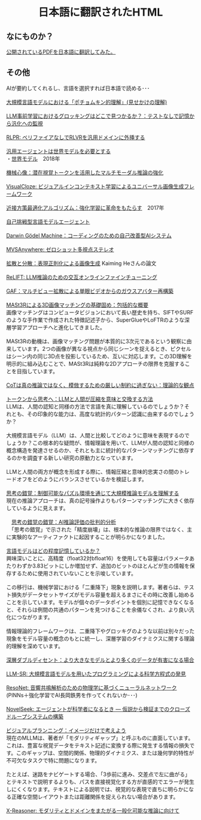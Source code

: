 <html lang="ja">
    <head>
        <meta charset="utf-8" />
        <title>HTMLs translated to Japansese</title>
    </head>
    <body>
        <h1><center>日本語に翻訳されたHTML</center></h1>
        <h2>なにものか？</h2>
        <p>
            <a href="https://boyoyon.github.io/HTMLs_translated_to_Japanese/">公開されているPDFを日本語に翻訳してみた。</a>
        </p>
        <h2>その他</h2>
        <p>
            AIが要約してくれるし、言語を選択すれば日本語で読める･･･<br><br>
            <a href="https://www.alphaxiv.org/ja/overview/2506.21521v1">大規模言語モデルにおける「ポチョムキン的理解」(見せかけの理解)</a><br><br>
            <a href="https://www.alphaxiv.org/ja/overview/2506.21551v1">LLM事前学習におけるグロッキングはどこで見つかるか？：テストなしで記憶から汎化への監視</a><br><br>
            <a href="https://www.alphaxiv.org/ja/overview/2506.18254v1">RLPR: ベリファイアなしでRLVRを汎用ドメインに外挿する</a><br><br>
            <a href="https://www.alphaxiv.org/ja/overview/2506.01622v2">汎用エージェントは世界モデルを必要とする</a><br>
            ・<a href="https://www.alphaxiv.org/ja/overview/1803.10122v4">世界モデル</a>　2018年<br><br>
            <a href="https://www.alphaxiv.org/ja/overview/2506.17218v1">機械心像：潜在視覚トークンを活用したマルチモーダル推論の強化</a><br><br>
            <a href="https://www.alphaxiv.org/ja/overview/2504.07960">VisualCloze: ビジュアルインコンテキスト学習によるユニバーサル画像生成フレームワーク</a><br><br>
            <a href="https://www.alphaxiv.org/ja/overview/1707.06347 ">近接方策最適化アルゴリズム：強化学習に革命をもたらす</a>　2017年<br><br>
            <a href="https://www.alphaxiv.org/ja/overview/2506.01716">自己挑戦型言語モデルエージェント</a><br><br>
            <a href="https://www.alphaxiv.org/ja/overview/2505.22954">Darwin Gödel Machine：コーディングのための自己改善型AIシステム</a><br><br>
            <a href="https://www.alphaxiv.org/ja/overview/2503.22430">MVSAnywhere: ゼロショット多視点ステレオ</a><br><br>
            <a href="https://www.alphaxiv.org/ja/overview/2506.09027">拡散と分散：表現正則化による画像生成</a> Kaiming Heさんの論文<br><br>
            <a href="https://www.alphaxiv.org/ja/overview/2506.07527">ReLIFT: LLM推論のための交互オンラインファインチューニング</a><br><br>
            <a href="https://www.alphaxiv.org/ja/overview/2412.10209">GAF：マルチビュー拡散による単眼ビデオからのガウスアバター再構築</a><br><br>
        <a href="https://www.alphaxiv.org/ja/overview/2406.09756">MASt3Rによる3D画像マッチングの基礎固め：包括的な概要</a><br>
            画像マッチングはコンピュータビジョンにおいて長い歴史を持ち、SIFTやSURFのような手作業で作成された特徴記述子から、SuperGlueやLoFTRのような深層学習アプローチへと進化してきました。
<br><br>
MASt3Rの動機は、画像マッチング問題が本質的に3次元であるという観察に由来しています。2つの画像が異なる視点から同じシーンを捉えるとき、ピクセルはシーン内の同じ3D点を投影しているため、互いに対応します。この3D理解を明示的に組み込むことで、MASt3Rは純粋な2Dアプローチの限界を克服することを目指しています。
            <br><br> 
        <a href="https://www.alphaxiv.org/ja/overview/2506.02878">CoTは真の推論ではなく、模倣するための厳しい制約に過ぎない：理論的な観点<a><br><br>
        <a href="https://www.alphaxiv.org/ja/overview/2505.17117">トークンから思考へ：LLMと人間が圧縮を意味と交換する方法</a><br>
            LLMは、人間の認知と同様の方法で言語を真に理解しているのでしょうか？それとも、その印象的な能力は、高度な統計的パターン認識に由来するのでしょうか？
            <br><br>
大規模言語モデル（LLM）は、人間と比較してどのように意味を表現するのでしょうか？この根本的な疑問が、情報理論を用いて、LLMが人間の認知と同様の概念構造を発達させるのか、それとも主に統計的なパターンマッチングに依存するのかを調査する新しい研究の原動力となっています。
<br><br>
LLMと人間の両方が概念を形成する際に、情報圧縮と意味的忠実さの間のトレードオフをどのようにバランスさせているかを検証します。
            <br><br>
        <a href="https://www.alphaxiv.org/ja/overview/2506.06941">思考の錯覚：制御可能なパズル環境を通じて大規模推論モデルを理解する</a><br>
            現在の推論アプローチは、真の記号操作よりもパターンマッチングに大きく依存しているように見えます。<br><br>
            　<a href="https://www.alphaxiv.org/ja/overview/2506.09250">思考の錯覚の錯覚：AI推論評価の批判的分析</a><br>
            　「思考の錯覚」で示された「精度崩壊」は、根本的な推論の限界ではなく、主に実験的なアーティファクトに起因することが明らかになりました。<br><br>
        <a href="https://www.alphaxiv.org/overview/2505.24832">言語モデルはどの程度記憶しているか？</a><br>
            興味深いことに、高精度（float32対bfloat16）を使用しても容量はパラメータあたりわずか3.83ビットにしか増加せず、追加のビットのほとんどが生の情報を保存するために使用されていないことを示唆しています。
<br><br>
この移行は、機械学習における「二重降下」現象を説明します。著者らは、テスト損失がデータセットサイズがモデル容量を超えるまさにその時に改善し始めることを示しています。モデルが個々のデータポイントを個別に記憶できなくなると、それらは例間の共通のパターンを見つけることを余儀なくされ、より良い汎化につながります。
<br><br>
情報理論的フレームワークは、二重降下やグロッキグのような以前は別々だった現象をモデル容量の概念のもとに統一し、深層学習のダイナミクスに関する理論的理解を深めています。
<br><br>
        <a href="https://www.alphaxiv.org/ja/overview/1912.02292">深層ダブルディセント：より大きなモデルとより多くのデータが有害になる場合</a><br><br>
        <a href="https://www.alphaxiv.org/ja/overview/2404.18400">LLM-SR: 大規模言語モデルを用いたプログラミングによる科学方程式の発見</a><br><br>
        <a href="https://www.alphaxiv.org/ja/overview/2310.11804">ResoNet: 音響共鳴解析のための物理学に基づくニューラルネットワーク</a><br>
            (PINNs＋強化学習でAI長岡鉄男を作ってくれないか･･･)<br><br>
        <a href="https://www.alphaxiv.org/overview/2505.16938">NovelSeek: エージェントが科学者になるとき ― 仮説から検証までのクローズドループシステムの構築</a><br><br>
        <a href="https://www.alphaxiv.org/ja/overview/2505.11409">ビジュアルプランニング：イメージだけで考えよう</a><br>
            現在のMLLMは、著者が「モダリティギャップ」と呼ぶものに直面しています。これは、豊富な視覚データをテキスト記述に変換する際に発生する情報の損失です。このギャップは、空間的関係、物理的ダイナミクス、または幾何学的特性が不可欠なタスクで特に問題になります。
<br><br>
たとえば、迷路をナビゲートする場合、「3歩前に進み、交差点で左に曲がる」とテキストで説明するよりも、パスを直接視覚化する方が直感的でエラーが発生しにくくなります。テキストによる説明では、視覚的な表現で直ちに明らかになる正確な空間レイアウトまたは距離関係を捉えられない場合があります。
            <br><br>
        <a href="https://www.alphaxiv.org/ja/overview/2505.03981">X-Reasoner: モダリティとドメインをまたがる一般化可能な推論に向けて</a><br><br>
        <a href=""></a><br><br>
        <a href=""></a><br><br>
        <a href=""></a><br><br>
        </p>
    </body>
</html>
